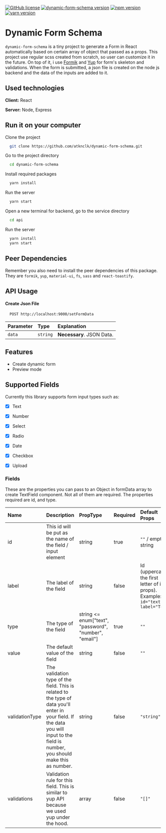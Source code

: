 [![GitHub license](https://img.shields.io/badge/license-MIT-blue.svg)](https://github.com/ridoansaleh/dynamic-form-json/blob/master/LICENSE)
[![dynamic-form-schema version](https://img.shields.io/badge/dynamic--form--schema-v1.0.0-green)](https://www.npmjs.com/package/dynamic-form-json)
[![npm version](https://img.shields.io/badge/npm-v8.19.2-green)](https://www.npmjs.com/package/dynamic-form-json)
[![yarn version](https://img.shields.io/badge/yarn-v1.22.19-green)](https://www.npmjs.com/package/dynamic-form-json)

# Dynamic Form Schema

`dynamic-form-schema` is a tiny project to generate a Form in React automatically based on certain array of object that passed as a props. This project use regular scss created from scratch, so user can customize it in the future. On top of it, i use [Formik](https://github.com/jaredpalmer/formik) and [Yup](https://github.com/jquense/yup) for form's skeleton and validations. When the form is submitted, a json file is created on the node js backend and the data of the inputs are added to it.


## Used technologies

**Client:** React

**Server:** Node, Express

  
## Run it on your computer

Clone the project

```bash
  git clone https://github.com/atknclk/dynamic-form-schema.git
```

Go to the project directory

```bash
  cd dynamic-form-schema
```

Install required packages

```bash
  yarn install
```

Run the server

```bash
  yarn start
```

Open a new terminal for backend,
go to the service directory

```bash
  cd api
```

Run the server

```bash
  yarn install
  yarn start
```
## Peer Dependencies

Remember you also need to install the peer dependencies of this package. They are `formik`, `yup`, `material-ui`, `fs`, `sass` and `react-toastify`.

  
## API Usage

#### Create Json File

```bash
  POST http://localhost:9000/setFormData
```

| Parameter | Type     | Explanation                |
| :-------- | :------- | :------------------------- |
| `data` | `string` | **Necessary**. JSON Data. |

  
## Features

- Create dynamic form
- Preview mode

  
## Supported Fields

Currently this library supports form input types such as:

- [x] Text

- [x] Number

- [x] Select

- [x] Radio

- [x] Date

- [x] Checkbox

- [x] Upload

### Fields

These are the properties you can pass to an Object in formData array to create TextField component. Not all of them are required. The properties required are id, and type.

| Name           | Description                                                                                                                                                                          | PropType                                              | Required | Default Props                                                                       |
| :------------- | :----------------------------------------------------------------------------------------------------------------------------------------------------------------------------------- | :---------------------------------------------------- | :------- | :---------------------------------------------------------------------------------- |
| id             | This id will be put as the name of the field / input element                                                                                                                         | string                                                | true     | `""` / empty string                                                                 |
| label          | The label of the field                                                                                                                                                               | string                                                | false    | Id (uppercase the first letter of id props). Example: `id="text" => label="Text"` |
| type           | The type of the field                                                                                                                                                                | string <= enum["text", "password", "number", "email"] | true     | `""`                                                                                |
| value          | The default value of the field                                                                                                                                                       | string                                                | false    | `""`                                                                                |
| validationType | The validation type of the field. This is related to the type of data you'll enter in your field. If the data you will input to the field is number, you should make this as number. | string                                                | false    | `"string"`                                                                          |
| validations    | Validation rule for this field. This is similar to yup API because we used yup under the hood.                                                                                       | array                                                 | false    | `"[]"`                                                                              |